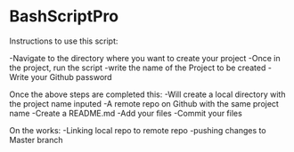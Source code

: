 # BashScriptPro

Instructions to use this script: 
 
-Navigate to the directory where you want to create your project 
-Once in the project, run the script 
-write the name of the Project to be created 
-Write your Github password 
 
Once the above steps are completed this: 
  -Will create a local directory with the project name inputed 
  -A remote repo on Github with the same project name 
  -Create a README.md 
  -Add  your files 
  -Commit your files 
   
   
   
  On the works: 
    -Linking local repo to remote repo 
    -pushing changes to Master branch 

